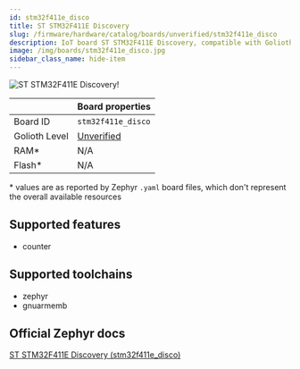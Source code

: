 ```yaml
---
id: stm32f411e_disco
title: ST STM32F411E Discovery
slug: /firmware/hardware/catalog/boards/unverified/stm32f411e_disco
description: IoT board ST STM32F411E Discovery, compatible with Golioth at unverified level.
image: /img/boards/stm32f411e_disco.jpg
sidebar_class_name: hide-item
---
```


[//]: # (This is an auto-generated file, do not edit! Changes to it will be lost upon re-generation)

![ST STM32F411E Discovery!](/img/boards/stm32f411e_disco.jpg "ST STM32F411E Discovery")

|                | Board properties     |
| -------------  | -------------------- |
| Board ID       | `stm32f411e_disco` |
| Golioth Level  | [Unverified](/firmware/hardware#unverified-boards) |
| RAM*           | N/A |
| Flash*         | N/A |

\* values are as reported by Zephyr `.yaml` board files, which don't represent the overall available resources



## Supported features

* counter

## Supported toolchains

* zephyr
* gnuarmemb

## Official Zephyr docs

[ST STM32F411E Discovery (stm32f411e_disco)](https://docs.zephyrproject.org/latest/boards/st/stm32f411e_disco/doc/index.html)
